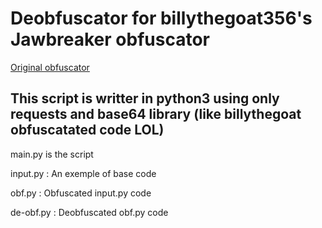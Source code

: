 # Deobfuscator for billythegoat356's Jawbreaker obfuscator

<a href="https://github.com/billythegoat356/Jawbreaker">Original obfuscator</a>

## This script is writter in python3 using only requests and base64 library (like billythegoat obfuscatated code LOL)

main.py is the script

input.py : An exemple of base code

obf.py : Obfuscated input.py code

de-obf.py : Deobfuscated obf.py code

